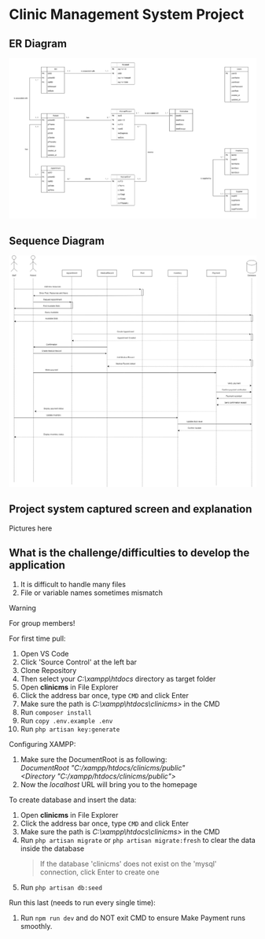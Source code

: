 # Clinic Management System Project

## ER Diagram
![Entity Relationship Diagram of Clinic Management System](/assets/erdfinal.png)

## Sequence Diagram
![Sequence Diagram of Clinic Management System](/assets/sequence.png)

## Project system captured screen and explanation
Pictures here

## What is the challenge/difficulties to develop the application
1. It is difficult to handle many files
2. File or variable names sometimes mismatch

> [!WARNING]
> For group members!

For first time pull:
1. Open VS Code
2. Click 'Source Control' at the left bar
3. Clone Repository
4. Then select your _C:\xampp\htdocs_ directory as target folder
5. Open **clinicms** in File Explorer
6. Click the address bar once, type `CMD` and click Enter
7. Make sure the path is _C:\xampp\htdocs\clinicms>_ in the CMD
8. Run `composer install`
9. Run `copy .env.example .env`
10. Run `php artisan key:generate`
   

Configuring XAMPP:
1. Make sure the DocumentRoot is as following:<br />
_DocumentRoot "C:/xampp/htdocs/clinicms/public"_<br />
_<Directory "C:/xampp/htdocs/clinicms/public">_<br />
2. Now the _localhost_ URL will bring you to the homepage

To create database and insert the data:
1. Open **clinicms** in File Explorer
2. Click the address bar once, type `CMD` and click Enter
3. Make sure the path is _C:\xampp\htdocs\clinicms>_ in the CMD
4. Run `php artisan migrate` or `php artisan migrate:fresh` to clear the data inside the database
   > If the database 'clinicms' does not exist on the 'mysql' connection, click Enter to create one
6. Run `php artisan db:seed`

Run this last (needs to run every single time):
1. Run `npm run dev` and do NOT exit CMD to ensure Make Payment runs smoothly.
